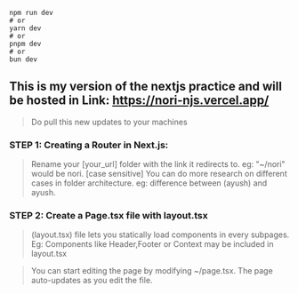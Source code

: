 ```
npm run dev
# or
yarn dev
# or
pnpm dev
# or
bun dev

```

## This is my version of the nextjs practice and will be hosted in Link:  https://nori-njs.vercel.app/

> Do pull this new updates to your machines

### STEP 1: Creating a Router in Next.js:

> Rename your [your_url] folder with the link it redirects to. eg: "~/nori" would be nori. [case sensitive] You can do more research on different cases in folder architecture. eg: difference between (ayush) and ayush.

### STEP 2: Create a Page.tsx file with layout.tsx

> (layout.tsx) file lets you statically load components in every subpages. Eg: Components like Header,Footer or Context may be included in layout.tsx

> You can start editing the page by modifying ~/page.tsx. The page auto-updates as you edit the file.



